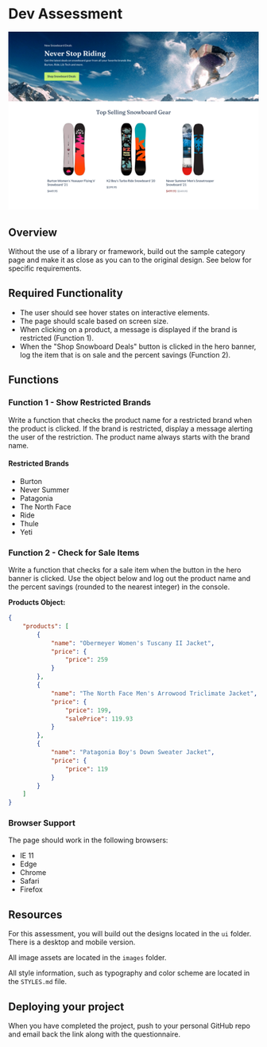 # Dev Assessment

![Dev Assessment](ui/default.png)

## Overview

Without the use of a library or framework, build out the sample category page and make it as close as you can to the original design. See below for specific requirements.

## Required Functionality

- The user should see hover states on interactive elements.
- The page should scale based on screen size.
- When clicking on a product, a message is displayed if the brand is restricted (Function 1).
- When the "Shop Snowboard Deals" button is clicked in the hero banner, log the item that is on sale and the percent savings (Function 2).

## Functions

### Function 1 - Show Restricted Brands

Write a function that checks the product name for a restricted brand when the product is clicked. If the brand is restricted, display a message alerting the user of the restriction. The product name always starts with the brand name.

#### Restricted Brands

- Burton
- Never Summer
- Patagonia
- The North Face
- Ride
- Thule
- Yeti

### Function 2 - Check for Sale Items

Write a function that checks for a sale item when the button in the hero banner is clicked. Use the object below and log out the product name and the percent savings (rounded to the nearest integer) in the console.

**Products Object:**

```json
{
    "products": [
        {
            "name": "Obermeyer Women's Tuscany II Jacket",
            "price": {
                "price": 259
            }
        },
        {
            "name": "The North Face Men's Arrowood Triclimate Jacket",
            "price": {
                "price": 199,
                "salePrice": 119.93
            }
        },
        {
            "name": "Patagonia Boy's Down Sweater Jacket",
            "price": {
                "price": 119
            }
        }
    ]
}
```

### Browser Support

The page should work in the following browsers:

- IE 11
- Edge
- Chrome
- Safari
- Firefox

## Resources

For this assessment, you will build out the designs located in the `ui` folder. There is a desktop and mobile version.

All image assets are located in the `images` folder.

All style information, such as typography and color scheme are located in the `STYLES.md` file.

## Deploying your project

When you have completed the project, push to your personal GitHub repo and email back the link along with the questionnaire.
